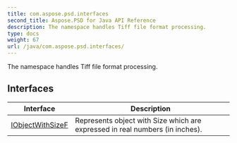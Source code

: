 ```yaml
---
title: com.aspose.psd.interfaces
second_title: Aspose.PSD for Java API Reference
description: The namespace handles Tiff file format processing.
type: docs
weight: 67
url: /java/com.aspose.psd.interfaces/
---
```



The namespace handles Tiff file format processing.


## Interfaces

| Interface | Description |
| --- | --- |
| [IObjectWithSizeF](../com.aspose.psd.interfaces/iobjectwithsizef) | Represents object with Size which are expressed in real numbers (in inches). |
